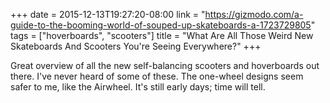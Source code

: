 +++
date = 2015-12-13T19:27:20-08:00
link = "https://gizmodo.com/a-guide-to-the-booming-world-of-souped-up-skateboards-a-1723729805"
tags = ["hoverboards", "scooters"]
title = "What Are All Those Weird New Skateboards And Scooters You're Seeing Everywhere?"
+++

Great overview of all the new self-balancing scooters and hoverboards out there. I've never heard of some of these. The one-wheel designs seem safer to me, like the Airwheel. It's still early days; time will tell.
